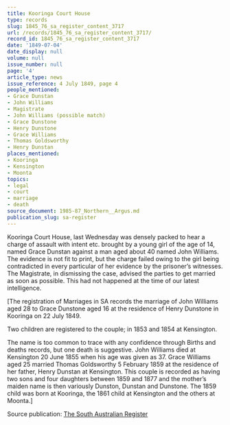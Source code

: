 ```yaml
---
title: Kooringa Court House
type: records
slug: 1845_76_sa_register_content_3717
url: /records/1845_76_sa_register_content_3717/
record_id: 1845_76_sa_register_content_3717
date: '1849-07-04'
date_display: null
volume: null
issue_number: null
page: '4'
article_type: news
issue_reference: 4 July 1849, page 4
people_mentioned:
- Grace Dunstan
- John Williams
- Magistrate
- John Williams (possible match)
- Grace Dunstone
- Henry Dunstone
- Grace Williams
- Thomas Goldsworthy
- Henry Dunstan
places_mentioned:
- Kooringa
- Kensington
- Moonta
topics:
- legal
- court
- marriage
- death
source_document: 1985-87_Northern__Argus.md
publication_slug: sa-register
---
```


Kooringa Court House, last Wednesday was densely packed to hear a charge of assault with intent etc. brought by a young girl of the age of 14, named Grace Dunstan against a man aged about 40 named John Williams.  The evidence is not fit to print, but the charge failed owing to the girl being contradicted in every particular of her evidence by the prisoner’s witnesses.  The Magistrate, in dismissing the case, advised the parties to get married as soon as possible.  This had not happened at the time of our latest intelligence.

[The registration of Marriages in SA records the marriage of John Williams aged 28 to Grace Dunstone aged 16 at the residence of Henry Dunstone in Kooringa on 22 July 1849.

Two children are registered to the couple; in 1853 and 1854 at Kensington.

The name is too common to trace with any confidence through Births and deaths records, but one death is suggestive.  John Williams died at Kensington 20 June 1855 when his age was given as 37.  Grace Williams aged 25 married Thomas Goldsworthy 5 February 1859 at the residence of her father, Henry Dunstan at Kensington.  This couple is recorded as having two sons and four daughters between 1859 and 1877 and the mother’s maiden name is then variously Dunston, Dunstan and Dunstone.  The 1859 child was born at Kooringa, the 1861 child at Kensington and the others at Moonta.]

Source publication: [The South Australian Register](/publications/sa-register/)
